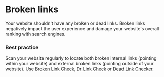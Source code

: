 # Broken links

Your website shouldn't have any broken or dead links. Broken links negatively impact the user experience and damage your website's overall ranking with search engines.

### Best practice

Scan your website regularly to locate both broken internal links (pointing within your website) and external broken links (pointing outside of your website). Use [Broken Link Check](https://www.brokenlinkcheck.com), [Dr Link Check](https://www.drlinkcheck.com) or [Dead Link Checker](https://www.deadlinkchecker.com).
